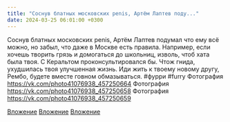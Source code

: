 ```yaml
---
title: "Соснув блатных московских penis, Артём Лаптев поду..."
date: 2024-03-25 06:01:00 +0300
---
```


Соснув блатных московских penis, Артём Лаптев подумал что ему всё можно, но забыл, что даже в Москве есть правила. Например, если хочешь творить грязь и домогаться до школьниц, изволь, чтоб хата была твоя. С Керальтом проконсультировался бы.
Чтож гнида, ухудшилась твоя улучшенная жизнь. Иди жить к твоему новому другу, Рембо, будете вместе говном обмазываться.
#фурри #furry
Фотография
https://vk.com/photo41076938_457250664
Фотография
https://vk.com/photo41076938_457250658
Фотография
https://vk.com/photo41076938_457250659

[Вложение](https://vk.com/photo41076938_457250664)
[Вложение](https://vk.com/photo41076938_457250658)
[Вложение](https://vk.com/photo41076938_457250659)
